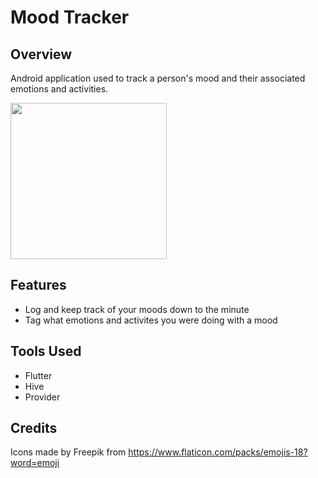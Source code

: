 # Mood Tracker

## Overview

Android application used to track a person's mood and their associated emotions and activities.

<img src="./readme/mood_tracker_demo_v1.gif" width="250"/>

## Features

- Log and keep track of your moods down to the minute
- Tag what emotions and activites you were doing with a mood

## Tools Used

- Flutter
- Hive
- Provider

## Credits

Icons made by Freepik from https://www.flaticon.com/packs/emojis-18?word=emoji
